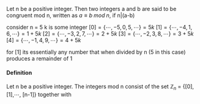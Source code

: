 Let n be a positive integer. Then two integers a and b are said to be congruent mod n, written as $a\equiv b\; mod\; n$, if n|(a-b)

consider n = 5
k is some integer
$[0] = \{\cdots,-5,0,5,\cdots\} = 5k$
$[1] = \{\cdots,-4,1,6,\cdots\} = 1+5k$
$[2] = \{\cdots,-3,2,7,\cdots\} = 2+5k$
$[3] = \{\cdots,-2,3,8,\cdots\} = 3+5k$
$[4] = \{\cdots,-1,4,9,\cdots\} = 4+5k$

for \[1\] its essentially any number that when divided by n (5 in this case) produces a remainder of 1

#### Definition
Let n be a positive integer. The integers mod n consist of the set 
$\mathbb Z_n$ = {[0],[1],$\cdots$, [n-1]} together with

